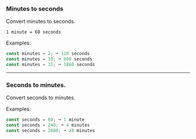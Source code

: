 ### Minutes to seconds
Convert minutes to seconds.

`1 minute = 60 seconds`

Examples:
```js
const minutes = 2; ➞ 120 seconds
const minutes = 10; ➞ 600 seconds
const minutes = 31; ➞ 1860 seconds

```
---
### Seconds to minutes.
Convert seconds to minutes.

Examples:
```js
const seconds = 60; ➞ 1 minute
const seconds = 240; ➞ 4 minutes
const seconds = 2880; ➞ 28 minutes
```
